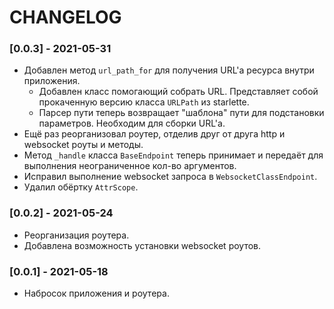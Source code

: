 # CHANGELOG

### [0.0.3] - 2021-05-31

* Добавлен метод `url_path_for` для получения URL'а ресурса внутри приложения.
    * Добавлен класс помогающий собрать URL. Представляет собой прокаченную версию класса `URLPath` из starlette.
    * Парсер пути теперь возвращает "шаблона" пути для подстановки параметров. Необходим для сборки URL'а.
* Ещё раз реорганизовал роутер, отделив друг от друга http и websocket роуты и методы.
* Метод `_handle`  класса `BaseEndpoint` теперь принимает и передаёт для выполнения неограниченное кол-во аргументов.
* Исправил выполнение websocket запроса в `WebsocketClassEndpoint`.
* Удалил обёртку `AttrScope`.

### [0.0.2] - 2021-05-24

* Реорганизация роутера.
* Добавлена возможность установки websocket роутов.


### [0.0.1] - 2021-05-18

* Набросок приложения и роутера.
